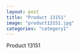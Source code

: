 ```yaml
---
layout: post
title: "Product 13151"
image: "product13151.jpg"
categories: "category1"
---
```

Product 13151
